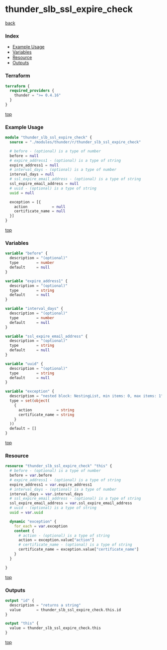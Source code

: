 # thunder_slb_ssl_expire_check

[back](../thunder.md)

### Index

- [Example Usage](#example-usage)
- [Variables](#variables)
- [Resource](#resource)
- [Outputs](#outputs)

### Terraform

```terraform
terraform {
  required_providers {
    thunder = ">= 0.4.16"
  }
}
```

[top](#index)

### Example Usage

```terraform
module "thunder_slb_ssl_expire_check" {
  source = "./modules/thunder/r/thunder_slb_ssl_expire_check"

  # before - (optional) is a type of number
  before = null
  # expire_address1 - (optional) is a type of string
  expire_address1 = null
  # interval_days - (optional) is a type of number
  interval_days = null
  # ssl_expire_email_address - (optional) is a type of string
  ssl_expire_email_address = null
  # uuid - (optional) is a type of string
  uuid = null

  exception = [{
    action           = null
    certificate_name = null
  }]
}
```

[top](#index)

### Variables

```terraform
variable "before" {
  description = "(optional)"
  type        = number
  default     = null
}

variable "expire_address1" {
  description = "(optional)"
  type        = string
  default     = null
}

variable "interval_days" {
  description = "(optional)"
  type        = number
  default     = null
}

variable "ssl_expire_email_address" {
  description = "(optional)"
  type        = string
  default     = null
}

variable "uuid" {
  description = "(optional)"
  type        = string
  default     = null
}

variable "exception" {
  description = "nested block: NestingList, min items: 0, max items: 1"
  type = set(object(
    {
      action           = string
      certificate_name = string
    }
  ))
  default = []
}
```

[top](#index)

### Resource

```terraform
resource "thunder_slb_ssl_expire_check" "this" {
  # before - (optional) is a type of number
  before = var.before
  # expire_address1 - (optional) is a type of string
  expire_address1 = var.expire_address1
  # interval_days - (optional) is a type of number
  interval_days = var.interval_days
  # ssl_expire_email_address - (optional) is a type of string
  ssl_expire_email_address = var.ssl_expire_email_address
  # uuid - (optional) is a type of string
  uuid = var.uuid

  dynamic "exception" {
    for_each = var.exception
    content {
      # action - (optional) is a type of string
      action = exception.value["action"]
      # certificate_name - (optional) is a type of string
      certificate_name = exception.value["certificate_name"]
    }
  }

}
```

[top](#index)

### Outputs

```terraform
output "id" {
  description = "returns a string"
  value       = thunder_slb_ssl_expire_check.this.id
}

output "this" {
  value = thunder_slb_ssl_expire_check.this
}
```

[top](#index)